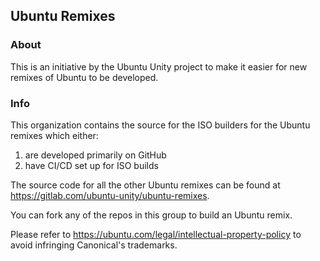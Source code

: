 ## Ubuntu Remixes

### About

This is an initiative by the Ubuntu Unity project to make it easier for new remixes of Ubuntu to be developed.

### Info

This organization contains the source for the ISO builders for the Ubuntu remixes which either:

1. are developed primarily on GitHub
2. have CI/CD set up for ISO builds

The source code for all the other Ubuntu remixes can be found at https://gitlab.com/ubuntu-unity/ubuntu-remixes.

You can fork any of the repos in this group to build an Ubuntu remix.

Please refer to https://ubuntu.com/legal/intellectual-property-policy to avoid infringing Canonical's trademarks.
